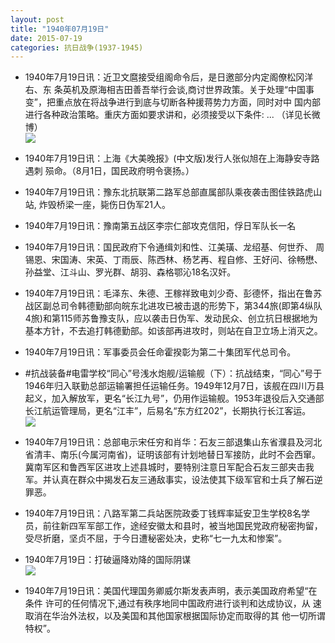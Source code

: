 ```yaml
---
layout: post
title: "1940年07月19日"
date: 2015-07-19
categories: 抗日战争(1937-1945)
---
```


<meta name="referrer" content="no-referrer" />

- 1940年7月19日讯：近卫文麿接受组阁命令后，是日邀部分内定阁僚松冈洋右、东 条英机及原海相吉田善吾举行会谈,商讨世界政策。关于处理“中国事 变”，把重点放在将战争进行到底与切断各种援蒋势力方面，同时对中 国内部进行各种政治策略。重庆方面如要求讲和，必须接受以下条件:  ... （详见长微博） <br/><img src="https://ww3.sinaimg.cn/large/aca367d8jw1eu8fj4qdphj20c80bxtad.jpg" />

- 1940年7月19日讯：上海《大美晚报》(中文版)发行人张似旭在上海静安寺路遇刺 殒命。（8月1日，国民政府明令褒扬。） 

- 1940年7月19日讯：豫东北抗联第二路军总部直属部队乘夜袭击图佳铁路虎山站, 炸毁桥梁一座，毙伤日伪军21人。 

- 1940年7月19日讯：豫南第五战区李宗仁部攻克信阳，俘日军队长一名  

- 1940年7月19日讯：国民政府下令通缉刘和性、江美璜、龙绍基、何世乔、 周锡恩、宋国涛、宋英、丁雨辰、陈西林、杨艺再、程自修、王好问、徐畅懋、孙益堂、江斗山、罗光群、胡羽、森格鄂沁18名汉奸。 

- 1940年7月19日讯：毛泽东、朱德、王稼祥致电刘少奇、彭德怀，指出在鲁苏战区副总司令韩德勤部向皖东北进攻已被击退的形势下，第344旅(即第4纵队4旅)和第115师苏鲁豫支队，应以袭击日伪军、发动民众、创立抗日根据地为基本方针，不去追打韩德勤部。如该部再进攻时，则站在自卫立场上消灭之。 

- 1940年7月19日讯：军事委员会任命霍揆彰为第二十集团军代总司令。 

- #抗战装备#电雷学校“同心”号浅水炮舰/运输舰（下）：抗战结束，“同心”号于1946年归入联勤总部运输署担任运输任务。1949年12月7日，该舰在四川万县起义，加入解放军，更名“长江九号”，仍用作运输舰。1953年退役后入交通部长江航运管理局，更名“江丰”，后易名“东方红202”，长期执行长江客运。 <br/><img src="https://ww4.sinaimg.cn/large/aca367d8jw1eu7tutob1qj208w0eswg1.jpg" />

- 1940年7月19日讯：总部电示宋任穷和肖华：石友三部退集山东省濮县及河北省清丰、南乐(今属河南省)，证明该部有计划地替日军接防，此时不会西窜。冀南军区和鲁西军区进攻上述县城时，要特别注意日军配合石友三部夹击我军。并认真在群众中揭发石友三通敌事实，设法使其下级军官和士兵了解石逆罪恶。 

- 1940年7月19日讯：八路军第二兵站医院政委丁钱辉率延安卫生学校8名学员，前往新四军军部工作，途经安徽太和县时，被当地国民党政府秘密拘留，受尽折磨，坚贞不屈，于今日遭秘密处决，史称“七一九太和惨案”。 

- 1940年7月19日：打破逼降劝降的国际阴谋 <br/><img src="https://ww4.sinaimg.cn/large/aca367d8jw1eu7py8t23nj211z0gw45d.jpg" />

- 1940年7月19日讯：美国代理国务卿威尔斯发表声明，表示美国政府希望“在条件 许可的任何情况下,通过有秩序地同中国政府进行谈判和达成协议，从 速取消在华治外法权，以及美国和其他国家根据国际协定而取得的其 他一切所谓特权”。 

